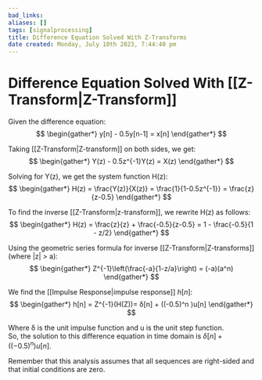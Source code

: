 ```yaml
---
bad_links: 
aliases: []
tags: [signalprocessing]
title: Difference Equation Solved With Z-Transforms
date created: Monday, July 10th 2023, 7:44:40 pm
---
```

# Difference Equation Solved With [[Z-Transform|Z-Transform]]

Given the difference equation:
$$
\begin{gather*}
y[n] - 0.5y[n-1] = x[n]
\end{gather*}
$$

Taking [[Z-Transform|Z-transform]] on both sides, we get:
$$
\begin{gather*}
Y(z) - 0.5z^{-1}Y(z) = X(z)
\end{gather*}
$$

Solving for Y(z), we get the system function H(z):
$$
\begin{gather*}
H(z) = \frac{Y(z)}{X(z)} = \frac{1}{1-0.5z^{-1}} = \frac{z}{z-0.5}
\end{gather*}
$$

To find the inverse [[Z-Transform|z-transform]], we rewrite H(z) as follows:
$$
\begin{gather*}
H(z) = \frac{z}{z} + \frac{-0.5}{z-0.5} = 1 - \frac{-0.5}{1 - z/2}
\end{gather*}
$$

Using the geometric series formula for inverse [[Z-Transform|Z-transforms]] (where |z| > a):
$$
\begin{gather*}
Z^{-1}\left(\frac{-a}{1-z/a}\right) = (-a)(a^n)
\end{gather*}
$$

We find the [[Impulse Response|impulse response]] $h[n]$:
$$
\begin{gather*}
h[n] = Z^{-1}(H(Z))= δ[n] + ((-0.5)^n )u[n]
\end{gather*}
$$

Where δ is the unit impulse function and u is the unit step function.  
So, the solution to this difference equation in time domain is $δ[n] + ((-0.5)^n )u[n]$.

Remember that this analysis assumes that all sequences are right-sided and that initial conditions are zero.
